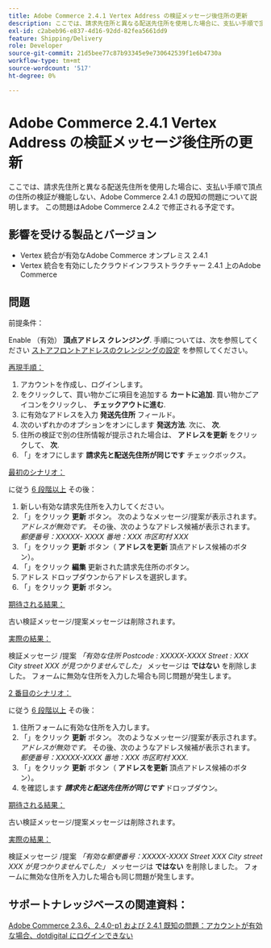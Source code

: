 ```yaml
---
title: Adobe Commerce 2.4.1 Vertex Address の検証メッセージ後住所の更新
description: ここでは、請求先住所と異なる配送先住所を使用した場合に、支払い手順で頂点の住所の検証が機能しない、Adobe Commerce 2.4.1 の既知の問題について説明します。 この問題はAdobe Commerce 2.4.2 で修正される予定です。
exl-id: c2abeb96-e837-4d16-92dd-82fea5661dd9
feature: Shipping/Delivery
role: Developer
source-git-commit: 21d5bee77c87b93345e9e730642539f1e6b4730a
workflow-type: tm+mt
source-wordcount: '517'
ht-degree: 0%

---
```


# Adobe Commerce 2.4.1 Vertex Address の検証メッセージ後住所の更新

ここでは、請求先住所と異なる配送先住所を使用した場合に、支払い手順で頂点の住所の検証が機能しない、Adobe Commerce 2.4.1 の既知の問題について説明します。 この問題はAdobe Commerce 2.4.2 で修正される予定です。

## 影響を受ける製品とバージョン

* Vertex 統合が有効なAdobe Commerce オンプレミス 2.4.1
* Vertex 統合を有効にしたクラウドインフラストラクチャー 2.4.1 上のAdobe Commerce

## 問題

前提条件：

Enable （有効） **頂点アドレス クレンジング**. 手順については、次を参照してください [ストアフロントアドレスのクレンジングの設定](https://experienceleague.adobe.com/docs/commerce-knowledge-base/kb/troubleshooting/miscellaneous/vertex-address-cleansing-different-addresses-not-allowed.html) を参照してください。

<u>再現手順：</u>

1. アカウントを作成し、ログインします。
1. をクリックして、買い物かごに項目を追加する **カートに追加**. 買い物かごアイコンをクリックし、 **チェックアウトに進む**.
1. に有効なアドレスを入力 **発送先住所** フィールド。
1. 次のいずれかのオプションをオンにします **発送方法**. 次に、 **次**.
1. 住所の検証で別の住所情報が提示された場合は、 **アドレスを更新** をクリックして、 **次**.
1. 「」をオフにします **請求先と配送先住所が同じです** チェックボックス。

<u>最初のシナリオ：</u>

に従う [6 段階以上](/help/troubleshooting/miscellaneous/magento-2-4-1-vertex-address-validation-message-post-address-update.md#first_sixth) その後：

1. 新しい有効な請求先住所を入力してください。
1. 「」をクリック **更新** ボタン。 次のようなメッセージ/提案が表示されます。 *アドレスが無効です。* その後、次のようなアドレス候補が表示されます。 *郵便番号：XXXXX- XXXX 番地：XXX 市区町村 XXX*
1. 「」をクリック **更新** ボタン（ **アドレスを更新** 頂点アドレス候補のボタン）。
1. 「」をクリック **編集** 更新された請求先住所のボタン。
1. アドレス ドロップダウンからアドレスを選択します。
1. 「」をクリック **更新** ボタン。

<u>期待される結果：</u>

古い検証メッセージ/提案メッセージは削除されます。

<u>実際の結果：</u>

検証メッセージ /提案 *「有効な住所 Postcode : XXXXX-XXXX Street : XXX City street XXX が見つかりませんでした」* メッセージは **ではない** を削除しました。 フォームに無効な住所を入力した場合も同じ問題が発生します。

<u>2 番目のシナリオ：</u>

に従う [6 段階以上](/help/troubleshooting/miscellaneous/magento-2-4-1-vertex-address-validation-message-post-address-update.md#first_sixth) その後：

1. 住所フォームに有効な住所を入力します。
1. 「」をクリック **更新** ボタン。 次のようなメッセージ/提案が表示されます。 *アドレスが無効です。* その後、次のようなアドレス候補が表示されます。 *郵便番号：XXXXX-XXXX 番地：XXX 市区町村 XXX*.
1. 「」をクリック **更新** ボタン（ **アドレスを更新** 頂点アドレス候補のボタン）。
1. を確認します ***請求先と配送先住所が同じです*** ドロップダウン。

<u>期待される結果：</u>

古い検証メッセージ/提案メッセージは削除されます。

<u>実際の結果：</u>

検証メッセージ /提案 *「有効な郵便番号：XXXXX-XXXX Street XXX City street XXX が見つかりませんでした」* メッセージは **ではない** を削除しました。 フォームに無効な住所を入力した場合も同じ問題が発生します。

## サポートナレッジベースの関連資料：

[Adobe Commerce 2.3.6、2.4.0-p1 および 2.4.1 既知の問題：アカウントが有効な場合、dotdigital にログインできない](/help/troubleshooting/miscellaneous/magento-2-3-6-2-4-0-p1-2-4-1-known-issue-dotdigital-login.md)
